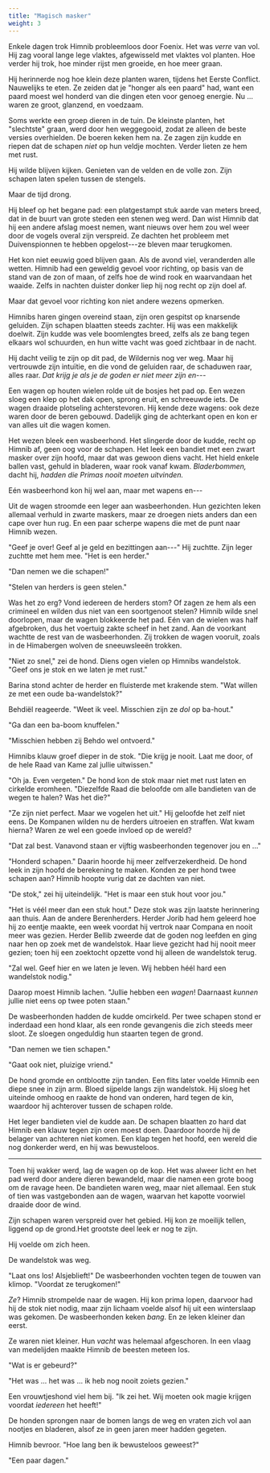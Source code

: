 ```yaml
---
title: "Magisch masker"
weight: 3
---
```


Enkele dagen trok Himnib probleemloos door Foenix. Het was _verre_ van vol. Hij zag vooral lange lege vlaktes, afgewisseld met vlaktes vol planten. Hoe verder hij trok, hoe minder rijst men groeide, en hoe meer graan. 

Hij herinnerde nog hoe klein deze planten waren, tijdens het Eerste Conflict. Nauwelijks te eten. Ze zeiden dat je "honger als een paard" had, want een paard moest wel honderd van die dingen eten voor genoeg energie. Nu ... waren ze groot, glanzend, en voedzaam.

Soms werkte een groep dieren in de tuin. De kleinste planten, het "slechtste" graan, werd door hen weggegooid, zodat ze alleen de beste versies overhielden. De boeren keken hem na. Ze zagen zijn kudde en riepen dat de schapen _niet_ op hun veldje mochten. Verder lieten ze hem met rust.

Hij wilde blijven kijken. Genieten van de velden en de volle zon. Zijn schapen laten spelen tussen de stengels.

Maar de tijd drong.

Hij bleef op het begane pad: een platgestampt stuk aarde van meters breed, dat in de buurt van grote steden een stenen weg werd. Dan wist Himnib dat hij een andere afslag moest nemen, want nieuws over hem zou wel weer door de vogels overal zijn verspreid. Ze dachten het probleem met Duivenspionnen te hebben opgelost---ze bleven maar terugkomen.

Het kon niet eeuwig goed blijven gaan. Als de avond viel, veranderden alle wetten. Himnib had een geweldig gevoel voor richting, op basis van de stand van de zon of maan, of zelfs hoe de wind rook en waarvandaan het waaide. Zelfs in nachten duister donker liep hij nog recht op zijn doel af.

Maar dat gevoel voor richting kon niet andere wezens opmerken.

Himnibs haren gingen overeind staan, zijn oren gespitst op knarsende geluiden. Zijn schapen blaatten steeds zachter. Hij was een makkelijk doelwit. Zijn kudde was vele boomlengtes breed, zelfs als ze bang tegen elkaars wol schuurden, en hun witte vacht was goed zichtbaar in de nacht. 

Hij dacht veilig te zijn op dit pad, de Wildernis nog ver weg. Maar hij vertrouwde zijn intuïtie, en die vond de geluiden raar, de schaduwen raar, alles raar. _Dat krijg je als je de goden er niet meer zijn en---_

Een wagen op houten wielen rolde uit de bosjes het pad op. Een wezen sloeg een klep op het dak open, sprong eruit, en schreeuwde iets. De wagen draaide plotseling achterstevoren. Hij kende deze wagens: ook deze waren door de beren gebouwd. Dadelijk ging de achterkant open en kon er van alles uit die wagen komen.

Het wezen bleek een wasbeerhond. Het slingerde door de kudde, recht op Himnib af, geen oog voor de schapen. Het leek een bandiet met een zwart masker over zijn hoofd, maar dat was gewoon diens vacht. Het hield enkele ballen vast, gehuld in bladeren, waar rook vanaf kwam. _Bladerbommen,_ dacht hij, _hadden die Primas nooit moeten uitvinden._

Eén wasbeerhond kon hij wel aan, maar met wapens en---

Uit de wagen stroomde een leger aan wasbeerhonden. Hun gezichten leken allemaal verhuld in zwarte maskers, maar ze droegen niets anders dan een cape over hun rug. En een paar scherpe wapens die met de punt naar Himnib wezen.

"Geef je over! Geef al je geld en bezittingen aan---" Hij zuchtte. Zijn leger zuchtte met hem mee. "Het is een herder."

"Dan nemen we die schapen!"

"Stelen van herders is geen stelen."

Was het zo erg? Vond iedereen de herders stom? Of zagen ze hem als een crimineel en wilden dus niet van een soortgenoot stelen? Himnib wilde snel doorlopen, maar de wagen blokkeerde het pad. Eén van de wielen was half afgebroken, dus het voertuig zakte scheef in het zand. Aan de voorkant wachtte de rest van de wasbeerhonden. Zij trokken de wagen vooruit, zoals in de Himabergen wolven de sneeuwsleeën trokken.

"Niet zo snel," zei de hond. Diens ogen vielen op Himnibs wandelstok. "Geef ons je stok en we laten je met rust."

Barina stond achter de herder en fluisterde met krakende stem. "Wat willen ze met een oude ba-wandelstok?"

Behdiël reageerde. "Weet ik veel. Misschien zijn ze _dol_ op ba-hout."

"Ga dan een ba-boom knuffelen."

"Misschien hebben zij Behdo wel ontvoerd."

Himnibs klauw groef dieper in de stok. "Die krijg je nooit. Laat me door, of de hele Raad van Kame zal jullie uitwissen."

"Oh ja. Even vergeten." De hond kon de stok maar niet met rust laten en cirkelde eromheen. "Diezelfde Raad die beloofde om alle bandieten van de wegen te halen? Was het die?"

"Ze zijn niet perfect. Maar we vogelen het uit." Hij geloofde het zelf niet eens. De Kompanen wilden nu de herders uitroeien en straffen. Wat kwam hierna? Waren ze wel een goede invloed op de wereld?

"Dat zal best. Vanavond staan er vijftig wasbeerhonden tegenover jou en ..."

"Honderd schapen." Daarin hoorde hij meer zelfverzekerdheid. De hond leek in zijn hoofd de berekening te maken. Konden ze per hond twee schapen aan? Himnib hoopte vurig dat ze dachten van niet. 

"De stok," zei hij uiteindelijk. "Het is maar een stuk hout voor jou."

"Het is véél meer dan een stuk hout." Deze stok was zijn laatste herinnering aan thuis. Aan de andere Berenherders. Herder Jorib had hem geleerd hoe hij zo eentje maakte, een week voordat hij vertrok naar Compana en nooit meer was gezien. Herder Bellib zweerde dat de goden nog leefden en ging naar hen op zoek met de wandelstok. Haar lieve gezicht had hij nooit meer gezien; toen hij een zoektocht opzette vond hij alleen de wandelstok terug.

"Zal wel. Geef hier en we laten je leven. Wij hebben héél hard een wandelstok nodig."

Daarop moest Himnib lachen. "Jullie hebben een _wagen_! Daarnaast _kunnen_ jullie niet eens op twee poten staan."

De wasbeerhonden hadden de kudde omcirkeld. Per twee schapen stond er inderdaad een hond klaar, als een ronde gevangenis die zich steeds meer sloot. Ze sloegen ongeduldig hun staarten tegen de grond.

"Dan nemen we tien schapen."

"Gaat ook niet, pluizige vriend."

De hond gromde en ontblootte zijn tanden. Een flits later voelde Himnib een diepe snee in zijn arm. Bloed sijpelde langs zijn wandelstok. Hij sloeg het uiteinde omhoog en raakte de hond van onderen, hard tegen de kin, waardoor hij achterover tussen de schapen rolde.

Het leger bandieten viel de kudde aan. De schapen blaatten zo hard dat Himnib een klauw tegen zijn oren moest doen. Daardoor hoorde hij de belager van achteren niet komen. Een klap tegen het hoofd, een wereld die nog donkerder werd, en hij was bewusteloos.

___

Toen hij wakker werd, lag de wagen op de kop. Het was alweer licht en het pad werd door andere dieren bewandeld, maar die namen een grote boog om de ravage heen. De bandieten waren weg, maar niet allemaal. Een stuk of tien was vastgebonden aan de wagen, waarvan het kapotte voorwiel draaide door de wind.

Zijn schapen waren verspreid over het gebied. Hij kon ze moeilijk tellen, liggend op de grond.Het grootste deel leek er nog te zijn. 

Hij voelde om zich heen.

De wandelstok was weg.

"Laat ons los! Alsjeblieft!" De wasbeerhonden vochten tegen de touwen van klimop. "Voordat ze terugkomen!"

_Ze_? Himnib strompelde naar de wagen. Hij kon prima lopen, daarvoor had hij de stok niet nodig, maar zijn lichaam voelde alsof hij uit een winterslaap was gekomen. De wasbeerhonden keken _bang_. En ze leken kleiner dan eerst.

Ze waren niet kleiner. Hun _vacht_ was helemaal afgeschoren. In een vlaag van medelijden maakte Himnib de beesten meteen los.

"Wat is er gebeurd?"

"Het was ... het was ... ik heb nog nooit zoiets gezien." 

Een vrouwtjeshond viel hem bij. "Ik zei het. Wij moeten ook magie krijgen voordat _iedereen_ het heeft!" 

De honden sprongen naar de bomen langs de weg en vraten zich vol aan nootjes en bladeren, alsof ze in geen jaren meer hadden gegeten.

Himnib bevroor. "Hoe lang ben ik bewusteloos geweest?"

"Een paar dagen."